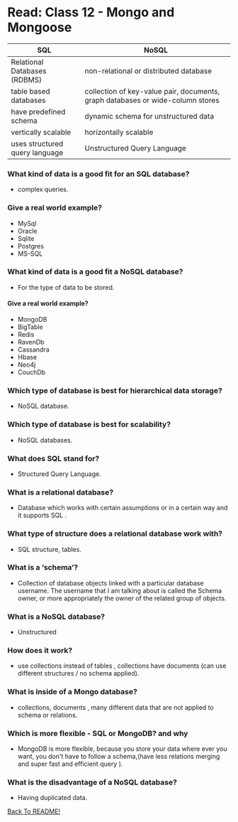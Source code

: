 # Read: Class 12 - Mongo and Mongoose

|  SQL                         |  NoSQL                                                                       |
|------------------------------|------------------------------------------------------------------------------|
| Relational Databases (RDBMS) | non-relational or distributed database |
| table based databases      | collection of key-value pair, documents, graph databases or wide-column stores |
| have predefined schema | dynamic schema for unstructured data |
| vertically scalable | horizontally scalable |
| uses structured query language | Unstructured Query Language |

### What kind of data is a good fit for an SQL database?

* complex queries.

### Give a real world example?

* MySql
* Oracle
* Sqlite
* Postgres
* MS-SQL

### What kind of data is a good fit a NoSQL database?

* For the type of data to be stored.

#### Give a real world example?

* MongoDB
* BigTable
* Redis
* RavenDb
* Cassandra
* Hbase
* Neo4j
* CouchDb

### Which type of database is best for hierarchical data storage?

* NoSQL database.

### Which type of database is best for scalability?

* NoSQL databases.

### What does SQL stand for?

* Structured Query Language.

### What is a relational database?

* Database which works with certain assumptions or in a certain way and it supports SQL .

### What type of structure does a relational database work with?

* SQL structure, tables.

### What is a ‘schema’?

* Collection of database objects linked with a particular database username. The username that I am talking about is called the Schema owner, or more appropriately the owner of the related group of objects.

### What is a NoSQL database?

* Unstructured

### How does it work?

* use collections instead of tables , collections have documents (can use different  structures / no schema applied).

### What is inside of a Mongo database?

* collections, documents , many different data that are not applied to schema or relations.

### Which is more flexible - SQL or MongoDB? and why

* MongoDB is more flexible, because you store your data where ever you want, you don't have to follow a schema,(have less relations merging and super fast and efficient query ).

### What is the disadvantage of a NoSQL database?

* Having duplicated data.

[Back To README!](https://yousefabujalboush.github.io/reading-notes/)
